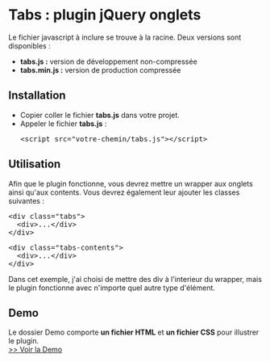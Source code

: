 <h1>Tabs : plugin jQuery onglets</h1>

<p>Le fichier javascript à inclure se trouve à la racine.
Deux versions sont disponibles :
<ul>
<li><b>tabs.js :</b> version de développement non-compressée</li>
<li><b>tabs.min.js :</b> version de production compressée</li>
</uL>
</p>

<h2>Installation</h2>

<ul>
  <li>Copier coller le fichier <b>tabs.js</b> dans votre projet.</li>
  <li>Appeler le fichier <strong>tabs.js</strong> : <pre>&lt;script src="votre-chemin/tabs.js">&lt;/script></pre></li>
</ul>

<h2>Utilisation</h2>

<p>Afin que le plugin fonctionne, vous devrez mettre un wrapper aux onglets ainsi qu'aux contents. Vous devrez également leur ajouter les classes suivantes :</p>

<pre>
&lt;div class="tabs">
  &lt;div>...&lt;/div>
&lt;/div>
</pre>
<pre>
&lt;div class="tabs-contents">
  &lt;div>...&lt;/div>
&lt;/div>
</pre>

<p>Dans cet exemple, j'ai choisi de mettre des div à l'interieur du wrapper, mais le plugin fonctionne avec n'importe quel autre type d'élément.</p>
<h2>Demo</h2>

<p>Le dossier Demo comporte <strong>un fichier HTML</strong></strong> et <strong>un fichier CSS</strong> pour illustrer le plugin.<br><a target="_blank" href="https://jsfiddle.net/samantha_Mazzei_12/v7qz2kyc/3/">>> Voir la Demo</a></p>


